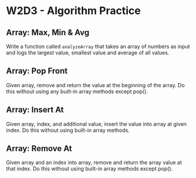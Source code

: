 # W2D3 - Algorithm Practice

## Array: Max, Min & Avg
Write a function called `analyzeArray` that takes an array of numbers as input and logs the largest value, smallest value and average of all values.

## Array: Pop Front
Given array, remove and return the value at the beginning of the array. Do this without using any built-in array methods except pop().

## Array: Insert At
Given array, index, and additional value, insert the value into array at given index. 
Do this without using built-in array methods. 

## Array: Remove At
Given array and an index into array, remove and return the array value at that index. 
Do this without using built-in array methods except pop().
